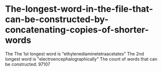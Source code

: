 # The-longest-word-in-the-file-that-can-be-constructed-by-concatenating-copies-of-shorter-words
The The 1st  longest word is "ethylenediaminetetraacetates"
The 2nd longest word is "electroencephalographically"
The count of words that can be constructed: 97107
